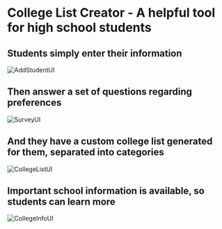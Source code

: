 # College List Creator - A helpful tool for high school students
## Students simply enter their information
![AddStudentUI](https://github.com/prangas/CollegeListCreator/assets/112739928/f79ca4f4-721d-447a-b70f-c4725474a357)
## Then answer a set of questions regarding preferences
![SurveyUI](https://github.com/prangas/CollegeListCreator/assets/112739928/746fc8d8-9efb-47a1-9c0c-e08cc3cc6d2f)
## And they have a custom college list generated for them, separated into categories
![CollegeListUI](https://github.com/prangas/CollegeListCreator/assets/112739928/7622fdf9-b2fd-4e58-b5e7-bc6f0d894155)
## Important school information is available, so students can learn more
![CollegeInfoUI](https://github.com/prangas/CollegeListCreator/assets/112739928/b1d2b28a-7c09-4ed0-b14d-1c25ec18b2d2)
